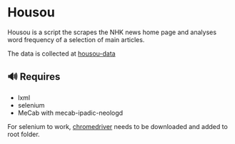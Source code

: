 # Housou

Housou is a script the scrapes the NHK news home page and analyses word frequency of a selection of main articles.

The data is collected at [housou-data](https://github.com/lukebeck/housou-data)

## 🔊 Requires

- lxml
- selenium
- MeCab with mecab-ipadic-neologd

For selenium to work, [chromedriver](http://chromedriver.chromium.org/downloads) needs to be downloaded and added to root folder.
